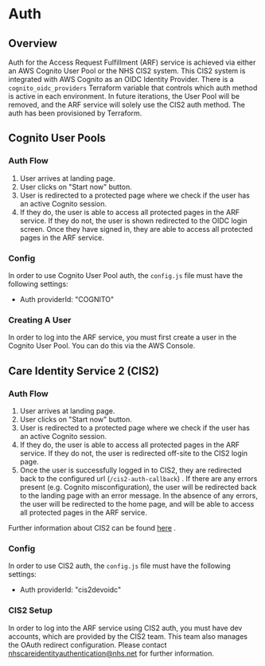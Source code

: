 # Auth

## Overview

Auth for the Access Request Fulfillment (ARF) service is achieved via either an AWS Cognito User Pool or the NHS CIS2
system. This
CIS2
system is integrated with AWS Cognito as an OIDC Identity Provider. There is a `cognito_oidc_providers` Terraform
variable that controls which auth method is active in each environment. In future iterations, the User
Pool will be removed, and the ARF service will solely use the CIS2 auth method. The auth has been
provisioned by Terraform.

## Cognito User Pools

### Auth Flow

1. User arrives at landing page.
2. User clicks on "Start now" button.
3. User is redirected to a protected page where we check if the user has an active Cognito session.
4. If they do, the user is able to access all protected pages in the ARF service. If they do not, the user is shown
   redirected to the OIDC login screen. Once they have signed in, they are able to access all protected pages in the
   ARF service.

### Config

In order to use Cognito User Pool auth, the `config.js` file must have the following settings:

- Auth providerId: "COGNITO"

### Creating A User

In order to log into the ARF service, you must first create a user in the Cognito User Pool. You can do this via the
AWS Console.

## Care Identity Service 2 (CIS2)

### Auth Flow

1. User arrives at landing page.
2. User clicks on "Start now" button.
3. User is redirected to a protected page where we check if the user has an active Cognito session.
4. If they do, the user is able to access all protected pages in the ARF service. If they do not, the user is
   redirected off-site to the CIS2 login page.
5. Once the user is successfully logged in to CIS2, they are redirected back to the configured
   url (`/cis2-auth-callback`)
   . If there are any errors present (e.g. Cognito misconfiguration), the user will be redirected back to the landing
   page with an error message. In the absence of any errors, the user will be redirected to the home page, and will be
   able to access all protected pages in the ARF service.

Further information about CIS2 can be
found [here](https://digital.nhs.uk/developer/guides-and-documentation/security-and-authorisation/user-restricted-restful-apis-nhs-cis2-combined-authentication-and-authorisation)
.

### Config

In order to use CIS2 auth, the `config.js` file must have the following settings:

- Auth providerId: "cis2devoidc"

### CIS2 Setup

In order to log into the ARF service using CIS2 auth, you must have dev accounts, which are provided
by the CIS2 team. This team also manages the OAuth redirect configuration. Please contact
nhscareidentityauthentication@nhs.net for further information. 